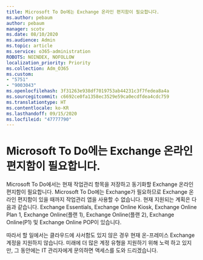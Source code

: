```yaml
---
title: Microsoft To Do에는 Exchange 온라인 편지함이 필요합니다.
ms.author: pebaum
author: pebaum
manager: scotv
ms.date: 08/10/2020
ms.audience: Admin
ms.topic: article
ms.service: o365-administration
ROBOTS: NOINDEX, NOFOLLOW
localization_priority: Priority
ms.collection: Adm_O365
ms.custom:
- "5751"
- "9003043"
ms.openlocfilehash: 3f31263e938df7019753ab44231c3f7fedea8a4a
ms.sourcegitcommit: c6692ce0fa1358ec3529e59ca0ecdfdea4cdc759
ms.translationtype: HT
ms.contentlocale: ko-KR
ms.lasthandoff: 09/15/2020
ms.locfileid: "47777790"
---
```

# <a name="microsoft-to-do-requires-an-exchange-online-mailbox"></a>Microsoft To Do에는 Exchange 온라인 편지함이 필요합니다.

Microsoft To Do에서는 현재 작업관리 항목을 저장하고 동기화할 Exchange 온라인 편지함이 필요합니다. Microsoft To Do에는 Exchange가 필요하므로 Exchange 온라인 편지함이 있을 때까지 작업관리 앱을 사용할 수 없습니다. 현재 지원되는 계획은 다음과 같습니다. Exchange Essentials, Exchange Online Kiosk, Exchange Online Plan 1, Exchange Online(플랜 1), Exchange Online(플랜 2), Exchange Online(P1) 및 Exchange Online POP이 있습니다.

따라서 할 일에서는 클라우드에 사서함도 있지 않은 경우 현재 온-프레미스 Exchange 계정을 지원하지 않습니다. 미래에 더 많은 계정 유형을 지원하기 위해 노력 하고 있지만, 그 동안에는 IT 관리자에게 문의하면 액세스를 도와 드리겠습니다.